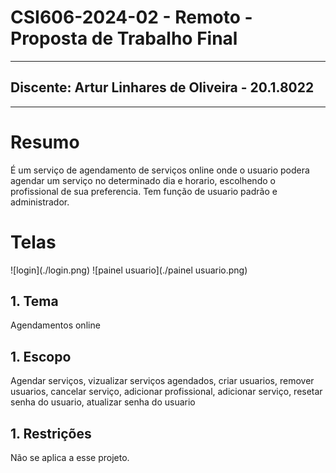 <h1>CSI606-2024-02 - Remoto - Proposta de Trabalho Final</h1>
<hr>
<h2>Discente: Artur Linhares de Oliveira - 20.1.8022</h2>
<hr>
<h1>Resumo</h1>
<p>É um serviço de agendamento de serviços online onde o usuario podera agendar um serviço no determinado dia e horario, escolhendo o profissional de sua preferencia. Tem função de usuario padrão e administrador.</p>
<h1> Telas </h1>
![login](./login.png)
![painel usuario](./painel usuario.png)

<h2>1. Tema</h2>
<p> Agendamentos online</p>
<h2>1. Escopo</h2>
<p>Agendar serviços, vizualizar serviços agendados, criar usuarios, remover usuarios, cancelar serviço, adicionar profissional, adicionar serviço, resetar senha do usuario, atualizar senha do usuario</p>
<h2>1. Restrições</h2>
<p>Não se aplica a esse projeto.</p>
